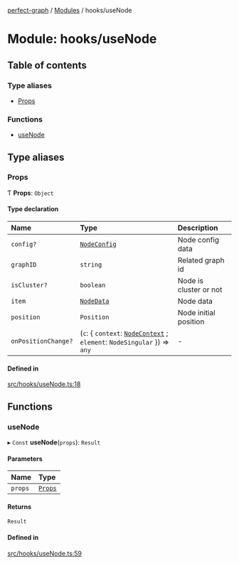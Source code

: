 [perfect-graph](../README.md) / [Modules](../modules.md) / hooks/useNode

# Module: hooks/useNode

## Table of contents

### Type aliases

- [Props](hooks_useNode.md#props)

### Functions

- [useNode](hooks_useNode.md#usenode)

## Type aliases

### Props

Ƭ **Props**: `Object`

#### Type declaration

| Name | Type | Description |
| :------ | :------ | :------ |
| `config?` | [`NodeConfig`](type.md#nodeconfig) | Node config data |
| `graphID` | `string` | Related graph id |
| `isCluster?` | `boolean` | Node is cluster or not |
| `item` | [`NodeData`](type.md#nodedata) | Node data |
| `position` | `Position` | Node initial position |
| `onPositionChange?` | (`c`: { `context`: [`NodeContext`](type.md#nodecontext) ; `element`: `NodeSingular`  }) => `any` | - |

#### Defined in

[src/hooks/useNode.ts:18](https://github.com/MaastrichtU-IDS/perfect-graph/blob/451d41e/src/hooks/useNode.ts#L18)

## Functions

### useNode

▸ `Const` **useNode**(`props`): `Result`

#### Parameters

| Name | Type |
| :------ | :------ |
| `props` | [`Props`](hooks_useNode.md#props) |

#### Returns

`Result`

#### Defined in

[src/hooks/useNode.ts:59](https://github.com/MaastrichtU-IDS/perfect-graph/blob/451d41e/src/hooks/useNode.ts#L59)
